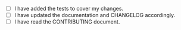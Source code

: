 <!--
⚠️ Your pull request title should be short detailed and understandable for all.
⚠️ Increment the version number in the /VERSION file. If this is a bugfix, increment the patch version (the rightmost number), for example 0.18.2 becomes 0.18.3. If it's a new feature, increment the minor version (the middle number), for example 0.18.2 becomes 0.19.0.
⚠️ Add a note to /CHANGELOG.md with your version number and the date, summarizing the changes.
⚠️ If your pull request fixes an open issue, please link to the issue.
⚠️ Rebase the latest changes from the develop branch. Assuming origin points to https://github.com/AgnostiqHQ/covalent, you should run git rebase origin/develop.
-->

- [ ] I have added the tests to cover my changes.
- [ ] I have updated the documentation and CHANGELOG accordingly.
- [ ] I have read the CONTRIBUTING document.
